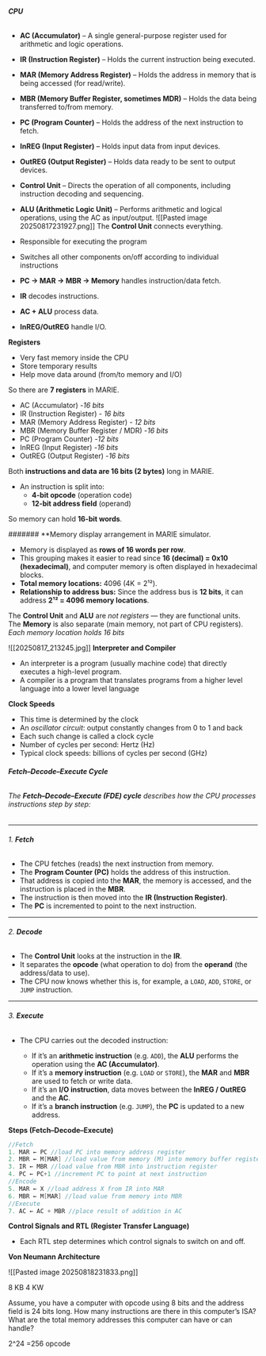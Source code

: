 ###### **CPU**
- **AC (Accumulator)** – A single general-purpose register used for arithmetic and logic operations.
    
- **IR (Instruction Register)** – Holds the current instruction being executed.
    
- **MAR (Memory Address Register)** – Holds the address in memory that is being accessed (for read/write).
    
- **MBR (Memory Buffer Register, sometimes MDR)** – Holds the data being transferred to/from memory.
    
- **PC (Program Counter)** – Holds the address of the next instruction to fetch.
    
- **InREG (Input Register)** – Holds input data from input devices.
    
- **OutREG (Output Register)** – Holds data ready to be sent to output devices.
    
- **Control Unit** – Directs the operation of all components, including instruction decoding and sequencing.
    
- **ALU (Arithmetic Logic Unit)** – Performs arithmetic and logical operations, using the AC as input/output.
![[Pasted image 20250817231927.png]]
The **Control Unit** connects everything.
- Responsible for executing the program  
- Switches all other components on/off according to individual instructions

- **PC → MAR → MBR → Memory** handles instruction/data fetch.
- **IR** decodes instructions.
- **AC + ALU** process data.
- **InREG/OutREG** handle I/O.

**Registers**
- Very fast memory inside the CPU 
- Store temporary results 
- Help move data around (from/to memory and I/O)

So there are **7 registers** in MARIE.
- AC (Accumulator) -*16 bits*
- IR (Instruction Register) - *16 bits*
- MAR (Memory Address Register) - *12 bits*
- MBR (Memory Buffer Register / MDR) -*16 bits*
- PC (Program Counter) -*12 bits*
- InREG (Input Register) -*16 bits*
- OutREG (Output Register) -*16 bits*
 
Both **instructions and data are 16 bits (2 bytes)** long in MARIE.
    
- An instruction is split into:
    - **4-bit opcode** (operation code)
    - **12-bit address field** (operand)

So memory can hold **16-bit words**.

####### **Memory display arrangement in MARIE simulator.

- Memory is displayed as **rows of 16 words per row**.
- This grouping makes it easier to read since **16 (decimal) = 0x10 (hexadecimal)**, and computer memory is often displayed in hexadecimal blocks.
- **Total memory locations:** 4096 (4K = 2¹²).
- **Relationship to address bus:** Since the address bus is **12 bits**, it can address **2¹² = 4096 memory locations**.



The **Control Unit** and **ALU** are _not registers_ — they are functional units.  
The **Memory** is also separate (main memory, not part of CPU registers).
*Each memory location holds 16 bits*

![[20250817_213245.jpg]]
**Interpreter and Compiler**

- An interpreter is a program (usually machine code) that directly executes a high-level program.
- A compiler is a program that translates programs from a higher level language into a lower level language

**Clock Speeds**

- This time is determined by the clock  
- An *oscillator circuit*: output constantly changes from 0 to 1 and back 
- Each such change is called a clock cycle 
- Number of cycles per second: Hertz (Hz) 
- Typical clock speeds: billions of cycles per second (GHz)
###### **Fetch–Decode–Execute Cycle**
###### The **Fetch–Decode–Execute (FDE) cycle** describes how the CPU processes instructions step by step:
---
###### 1. **Fetch**

- The CPU fetches (reads) the next instruction from memory.
- The **Program Counter (PC)** holds the address of this instruction.
- That address is copied into the **MAR**, the memory is accessed, and the instruction is placed in the **MBR**.
- The instruction is then moved into the **IR (Instruction Register)**.
- The **PC** is incremented to point to the next instruction.
---
###### 2. **Decode**

- The **Control Unit** looks at the instruction in the **IR**.
- It separates the **opcode** (what operation to do) from the **operand** (the address/data to use).
- The CPU now knows whether this is, for example, a `LOAD`, `ADD`, `STORE`, or `JUMP` instruction.
---
###### 3. **Execute**

- The CPU carries out the decoded instruction:
    
    - If it’s an **arithmetic instruction** (e.g. `ADD`), the **ALU** performs the operation using the **AC (Accumulator)**.
    - If it’s a **memory instruction** (e.g. `LOAD` or `STORE`), the **MAR** and **MBR** are used to fetch or write data.
    - If it’s an **I/O instruction**, data moves between the **InREG / OutREG** and the **AC**.
    - If it’s a **branch instruction** (e.g. `JUMP`), the **PC** is updated to a new address.

**Steps (Fetch–Decode–Execute)**

```cpp
//Fetch
1. MAR ← PC //load PC into memory address register 
2. MBR ← M[MAR] //load value from memory (M) into memory buffer register 
3. IR ← MBR //load value from MBR into instruction register 
4. PC ← PC+1 //increment PC to point at next instruction
//Encode
5. MAR ← X //load address X from IR into MAR 
6. MBR ← M[MAR] //load value from memory into MBR
//Execute
7. AC ← AC + MBR //place result of addition in AC
```

**Control Signals and RTL (Register Transfer Language)** 
- Each RTL step determines which control signals to switch on and off.

**Von Neumann Architecture**

![[Pasted image 20250818231833.png]]

8 KB 
4 KW

Assume, you have a computer with opcode using 8 bits and the address field is 24 bits long. How many instructions are there in this computer’s ISA? What are the total memory addresses this computer can have or can handle?

2^24
=256 opcode


